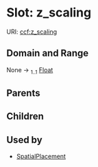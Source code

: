 
# Slot: z_scaling



URI: [ccf:z_scaling](http://purl.org/ccf/z_scaling)


## Domain and Range

None &#8594;  <sub>1..1</sub> [Float](types/Float.md)

## Parents


## Children


## Used by

 * [SpatialPlacement](SpatialPlacement.md)
